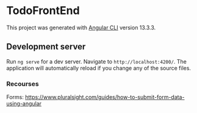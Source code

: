 # TodoFrontEnd

This project was generated with [Angular CLI](https://github.com/angular/angular-cli) version 13.3.3.

## Development server

Run `ng serve` for a dev server. Navigate to `http://localhost:4200/`. The application will automatically reload if you change any of the source files.

### Recourses
Forms: https://www.pluralsight.com/guides/how-to-submit-form-data-using-angular